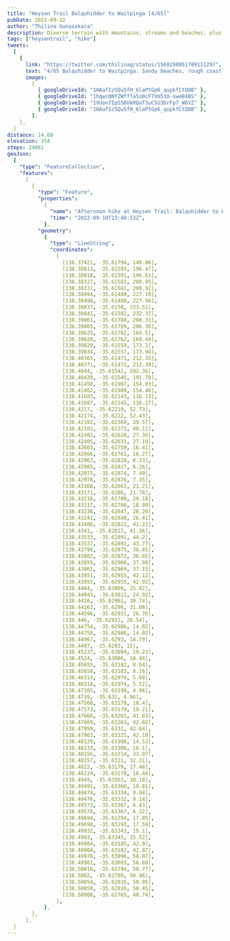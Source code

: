 ```yaml
---
title: "Heysen Trail Balquhidder to Waitpinga [4/65]"
pubDate: 2022-09-12
author: "Thilina Gunasekara"
description: Diverse terrain with mountains, streams and beaches, plus breathtaking views of the ocean and cliffs.
tags: ["heysentrail", "hike"]
tweets:
  [
    {
      link: "https://twitter.com/thilinag/status/1569298051789111297",
      text: "4/65 Balquhidder to Waitpinga. Sandy beaches, rough coastline and bright green farm land! Had to skip 3/65 for now because of bad weather. Will be completing it in November. #HeysenTrail",
      images:
        [
          { googleDriveId: "1HAafIzSQu5fH_6laPtGp6_qupkfCtQ8B" },
          { googleDriveId: "1hqwc0NYZWffTa5o0cF7Vm51O-sweB4BS" },
          { googleDriveId: "1VUon7Ip55DUkRQaT3uC5U3DrFp7_W6YZ" },
          { googleDriveId: "1HAafIzSQu5fH_6laPtGp6_qupkfCtQ8B" },
        ],
    },
  ]
distance: 14.60
elevation: 354
steps: 24081
geoJson:
  {
    "type": "FeatureCollection",
    "features":
      [
        {
          "type": "Feature",
          "properties":
            {
              "name": "Afternoon hike at Heysen Trail: Balquhidder to Waitpinga",
              "time": "2022-09-10T23:40:53Z",
            },
          "geometry":
            {
              "type": "LineString",
              "coordinates":
                [
                  [138.37421, -35.61794, 140.86],
                  [138.38013, -35.61593, 196.47],
                  [138.38018, -35.61591, 196.61],
                  [138.38327, -35.61582, 200.95],
                  [138.38331, -35.61581, 200.92],
                  [138.38494, -35.61489, 227.19],
                  [138.38498, -35.61488, 227.56],
                  [138.38837, -35.6158, 233.51],
                  [138.38841, -35.61582, 232.37],
                  [138.39061, -35.61788, 208.31],
                  [138.39065, -35.61789, 206.36],
                  [138.39625, -35.61762, 169.5],
                  [138.39628, -35.61762, 169.49],
                  [138.39829, -35.61559, 173.2],
                  [138.39834, -35.61557, 173.94],
                  [138.40365, -35.61471, 212.33],
                  [138.40371, -35.61472, 212.39],
                  [138.4044, -35.61542, 192.36],
                  [138.40439, -35.61545, 191.78],
                  [138.41458, -35.61987, 154.83],
                  [138.41462, -35.61989, 154.46],
                  [138.41683, -35.62143, 116.13],
                  [138.41687, -35.62145, 116.27],
                  [138.4217, -35.62219, 52.73],
                  [138.42174, -35.6222, 52.43],
                  [138.42182, -35.62369, 39.57],
                  [138.42183, -35.62372, 40.11],
                  [138.42402, -35.62628, 27.36],
                  [138.42405, -35.62631, 27.19],
                  [138.42663, -35.62759, 16.41],
                  [138.42666, -35.62761, 16.27],
                  [138.42963, -35.62828, 6.33],
                  [138.42965, -35.62827, 6.26],
                  [138.42975, -35.62874, 7.49],
                  [138.42978, -35.62876, 7.35],
                  [138.43168, -35.62861, 21.21],
                  [138.43171, -35.6286, 21.78],
                  [138.43216, -35.62789, 20.18],
                  [138.43217, -35.62786, 18.99],
                  [138.43238, -35.62847, 26.26],
                  [138.43241, -35.62848, 26.41],
                  [138.43406, -35.62822, 41.22],
                  [138.4341, -35.62822, 41.36],
                  [138.43533, -35.62891, 44.2],
                  [138.43537, -35.62892, 43.77],
                  [138.43799, -35.62875, 36.85],
                  [138.43802, -35.62872, 36.65],
                  [138.43859, -35.62966, 37.98],
                  [138.43861, -35.62969, 37.15],
                  [138.43951, -35.62955, 42.12],
                  [138.43955, -35.62955, 42.92],
                  [138.4404, -35.63009, 25.92],
                  [138.44043, -35.63011, 24.92],
                  [138.4416, -35.62961, 30.74],
                  [138.44163, -35.6296, 31.08],
                  [138.44596, -35.62931, 26.76],
                  [138.446, -35.62931, 26.54],
                  [138.44754, -35.62986, 14.02],
                  [138.44758, -35.62986, 14.02],
                  [138.44967, -35.6293, 14.79],
                  [138.4497, -35.6293, 15],
                  [138.45237, -35.63084, 19.23],
                  [138.4524, -35.63086, 18.48],
                  [138.45655, -35.63182, 8.54],
                  [138.45658, -35.63183, 8.16],
                  [138.46314, -35.62974, 5.68],
                  [138.46318, -35.62974, 5.52],
                  [138.47385, -35.63198, 4.96],
                  [138.4739, -35.632, 4.96],
                  [138.47568, -35.63178, 18.4],
                  [138.47573, -35.63179, 19.21],
                  [138.47666, -35.63261, 41.83],
                  [138.47669, -35.63263, 42.02],
                  [138.47959, -35.6332, 42.64],
                  [138.47963, -35.63321, 42.18],
                  [138.48129, -35.63308, 14.53],
                  [138.48133, -35.63306, 16.1],
                  [138.48156, -35.63214, 33.07],
                  [138.48157, -35.6321, 32.31],
                  [138.4822, -35.63179, 17.48],
                  [138.48224, -35.63178, 16.44],
                  [138.4949, -35.63363, 10.18],
                  [138.49491, -35.63366, 10.81],
                  [138.49474, -35.63334, 9.04],
                  [138.49476, -35.63332, 9.14],
                  [138.49573, -35.63367, 6.43],
                  [138.49578, -35.63367, 6.32],
                  [138.49694, -35.63294, 17.85],
                  [138.49698, -35.63293, 17.59],
                  [138.49932, -35.63343, 15.1],
                  [138.4993, -35.63345, 15.52],
                  [138.49904, -35.63185, 42.9],
                  [138.49904, -35.63182, 42.87],
                  [138.49978, -35.63096, 58.07],
                  [138.49981, -35.63093, 58.68],
                  [138.50018, -35.62794, 50.77],
                  [138.5002, -35.62789, 50.46],
                  [138.50054, -35.62816, 50.95],
                  [138.50059, -35.62816, 50.45],
                  [138.50006, -35.62765, 40.74],
                ],
            },
        },
      ],
  }
---
```

